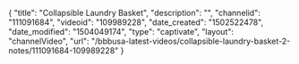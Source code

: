 {
    "title": "Collapsible Laundry Basket",
    "description": "",
    "channelid": "111091684",
    "videoid": "109989228",
    "date_created": "1502522478",
    "date_modified": "1504049174",
    "type": "captivate",
    "layout": "channelVideo",
    "url": "\/bbbusa-latest-videos\/collapsible-laundry-basket-2-notes\/111091684-109989228"
}